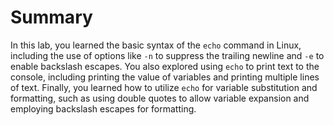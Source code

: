 # Summary

In this lab, you learned the basic syntax of the `echo` command in Linux, including the use of options like `-n` to suppress the trailing newline and `-e` to enable backslash escapes. You also explored using `echo` to print text to the console, including printing the value of variables and printing multiple lines of text. Finally, you learned how to utilize `echo` for variable substitution and formatting, such as using double quotes to allow variable expansion and employing backslash escapes for formatting.
